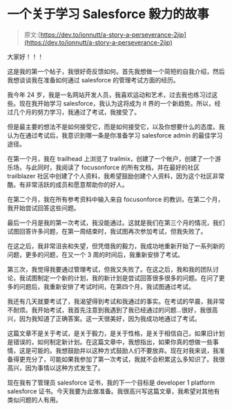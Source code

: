 # 一个关于学习 Salesforce 毅力的故事

> 原文:[https://dev.to/ionnutt/a-story-a-perseverance-2jip](https://dev.to/ionnutt/a-story-a-perseverance-2jip)

大家好！！！

这是我的第一个帖子，我很好奇反馈如何。首先我想做一个简短的自我介绍，然后我想谈谈我在准备如何通过 salesforce 的管理考试方面的经历。

我今年 24 岁，我是一名网站开发人员，我喜欢运动和艺术，过去我也练习过这些。现在我开始学习 salesforce，我认为这将成为 it 界的一个新趋势。所以，经过几个月的努力学习，我通过了考试，我接受了。

但是最主要的想法不是如何接受它，而是如何接受它，以及你想要什么的态度。我认为在通过考试后，我意识到哪一条是你准备学习 salesforce admin 的最佳学习途径。

在第一个月，我在 trailhead 上浏览了 trailmix，创建了一个帐户，创建了一个游乐场，与此同时，我阅读了 focusonforce 的所有文档，并在最好的社区 trailblazer 社区中创建了个人资料，我希望鼓励创建个人资料，因为这个社区非常酷，有非常活跃的成员和愿意帮助你的好人。

在第二个月，我在所有参考资料中输入来自 focusonforce 的教训，在第二个月，我开始尝试回答这些问题。

最后一个月是我的第一次考试，我没能通过。这就是我们在第三个月的情况，我们试图回答许多问题，在第一周结束时，我试图再次参加考试，但我失败了。

在这之后，我非常沮丧和失望，但凭借我的毅力，我成功地重新开始了一系列新的问题，更多的问题，在又一个 3 周的时间后，我重新安排了考试。

第三次，我觉得我要通过管理考试，但我又失败了。在这之后，我和我的团队讨论，我试图制定一个新的计划，我的新计划是尝试回答很多很多的问题。在问了更多的问题后，我重新安排了考试时间，在第四个月，我试图通过考试。

我还有几天就要考试了，我渴望得到考试和我通过的事实。在考试的早晨，我非常不耐烦。我开始考试，我首先注意到我遇到了我已经通过的问题...很好，我很高兴，因为我知道了正确答案。这一天很美好，因为我成功地通过了考试。

这篇文章不是关于考试，是关于毅力，是关于性格，是关于相信自己，如果旧计划是错误的，如何制定新计划。在这篇文章中，我想指出，如果你真的想做一些事情，这是可能的。我想鼓励并以这种方式鼓励人们不要放弃。现在对我来说，我准备得更充分了，可能如果我参加了第一次考试，我就不会积累这么多知识了。我很高兴，因为事情以这种方式发生了。

现在我有了管理员 salesforce 证书，我的下一个目标是 developer 1 platform salesforce 证书。今天我要为此做准备。我很高兴写这篇文章，我希望对其他有类似问题的人有用。